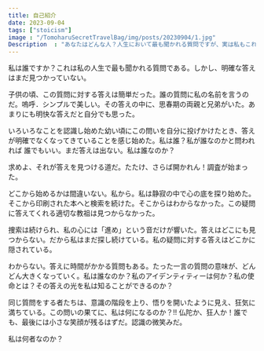 ```yaml
---
title: 自己紹介
date: 2023-09-04
tags: ["stoicism"]
image : "/TomoharuSecretTravelBag/img/posts/20230904/1.jpg"
Description  : "あなたはどんな人？人生において最も聞かれる質問ですが、実は私もこれといった答えを持ち合わせていないのです…"
---
```

私は誰ですか？これは私の人生で最も聞かれる質問である。しかし、明確な答えはまだ見つかっていない。

子供の頃、この質問に対する答えは簡単だった。誰の質問に私の名前を言うのだ。嗚呼．シンプルで美しい。その答えの中に、思春期の両親と兄弟がいた。あまりにも明快な答えだと自分でも思った。

いろいろなことを認識し始めた幼い頃にこの問いを自分に投げかけたとき、答えが明確でなくなってきていることを感じ始めた。私は誰？私が誰なのかと問われれば 誰でもいい。まだ答えは出ない。私は誰なのか？

求めよ、それが答えを見つける道だ。たたけ、さらば開かれん！調査が始まった。

どこから始めるかは間違いない。私から。私は静寂の中で心の底を探り始めた。そこから印刷された本へと検索を続けた。そこからはわからなかった。この疑問に答えてくれる適切な教祖は見つからなかった。

捜索は続けられ、私の心には「進め」という音だけが響いた。答えはどこにも見つからない。だから私はまだ探し続けている。私の疑問に対する答えはどこかに隠されている。

わからない。答えに時間がかかる質問もある。たった一言の質問の意味が、どんどん大きくなっていく。私は誰なのか？私のアイデンティティーは何か？私の使命とは？その答えの光を私は知ることができるのか？

同じ質問をする者たちは、意識の階段を上り、悟りを開いたように見え、狂気に満ちている。この問いの果てに、私は何になるのか？!! 仏陀か、狂人か！誰でも、最後には小さな笑顔が残るはずだ。認識の微笑みだ。

私は何者なのか？
<!--Photo by Robert Katzki on Unsplash-->
